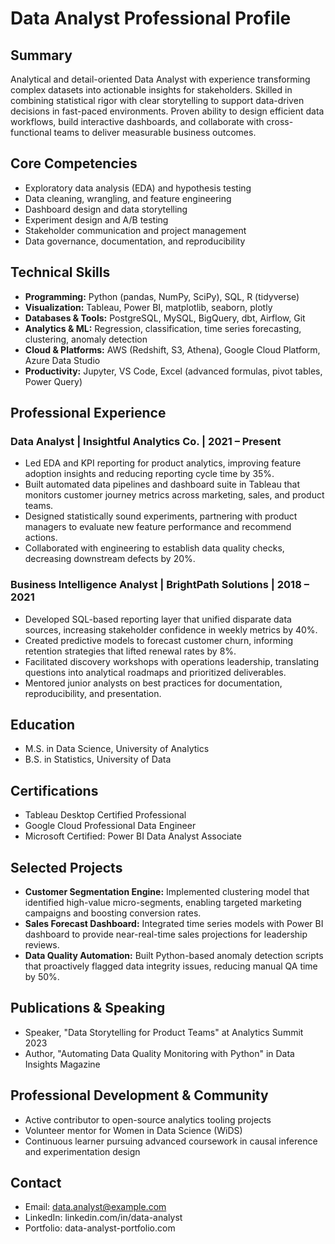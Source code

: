 # Data Analyst Professional Profile

## Summary
Analytical and detail-oriented Data Analyst with experience transforming complex datasets into actionable insights for stakeholders. Skilled in combining statistical rigor with clear storytelling to support data-driven decisions in fast-paced environments. Proven ability to design efficient data workflows, build interactive dashboards, and collaborate with cross-functional teams to deliver measurable business outcomes.

## Core Competencies
- Exploratory data analysis (EDA) and hypothesis testing
- Data cleaning, wrangling, and feature engineering
- Dashboard design and data storytelling
- Experiment design and A/B testing
- Stakeholder communication and project management
- Data governance, documentation, and reproducibility

## Technical Skills
- **Programming:** Python (pandas, NumPy, SciPy), SQL, R (tidyverse)
- **Visualization:** Tableau, Power BI, matplotlib, seaborn, plotly
- **Databases & Tools:** PostgreSQL, MySQL, BigQuery, dbt, Airflow, Git
- **Analytics & ML:** Regression, classification, time series forecasting, clustering, anomaly detection
- **Cloud & Platforms:** AWS (Redshift, S3, Athena), Google Cloud Platform, Azure Data Studio
- **Productivity:** Jupyter, VS Code, Excel (advanced formulas, pivot tables, Power Query)

## Professional Experience
### Data Analyst | Insightful Analytics Co. | 2021 – Present
- Led EDA and KPI reporting for product analytics, improving feature adoption insights and reducing reporting cycle time by 35%.
- Built automated data pipelines and dashboard suite in Tableau that monitors customer journey metrics across marketing, sales, and product teams.
- Designed statistically sound experiments, partnering with product managers to evaluate new feature performance and recommend actions.
- Collaborated with engineering to establish data quality checks, decreasing downstream defects by 20%.

### Business Intelligence Analyst | BrightPath Solutions | 2018 – 2021
- Developed SQL-based reporting layer that unified disparate data sources, increasing stakeholder confidence in weekly metrics by 40%.
- Created predictive models to forecast customer churn, informing retention strategies that lifted renewal rates by 8%.
- Facilitated discovery workshops with operations leadership, translating questions into analytical roadmaps and prioritized deliverables.
- Mentored junior analysts on best practices for documentation, reproducibility, and presentation.

## Education
- M.S. in Data Science, University of Analytics
- B.S. in Statistics, University of Data

## Certifications
- Tableau Desktop Certified Professional
- Google Cloud Professional Data Engineer
- Microsoft Certified: Power BI Data Analyst Associate

## Selected Projects
- **Customer Segmentation Engine:** Implemented clustering model that identified high-value micro-segments, enabling targeted marketing campaigns and boosting conversion rates.
- **Sales Forecast Dashboard:** Integrated time series models with Power BI dashboard to provide near-real-time sales projections for leadership reviews.
- **Data Quality Automation:** Built Python-based anomaly detection scripts that proactively flagged data integrity issues, reducing manual QA time by 50%.

## Publications & Speaking
- Speaker, "Data Storytelling for Product Teams" at Analytics Summit 2023
- Author, "Automating Data Quality Monitoring with Python" in Data Insights Magazine

## Professional Development & Community
- Active contributor to open-source analytics tooling projects
- Volunteer mentor for Women in Data Science (WiDS)
- Continuous learner pursuing advanced coursework in causal inference and experimentation design

## Contact
- Email: data.analyst@example.com
- LinkedIn: linkedin.com/in/data-analyst
- Portfolio: data-analyst-portfolio.com
